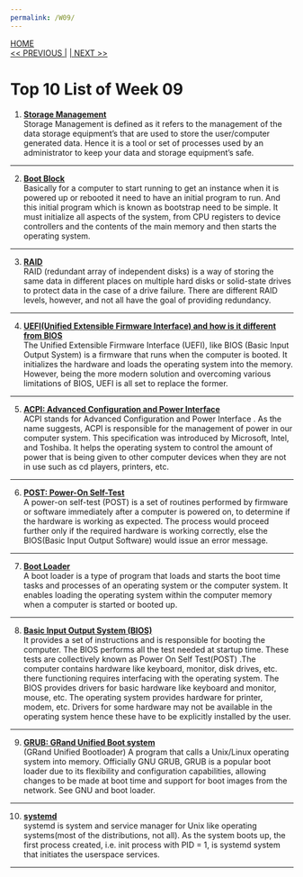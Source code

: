 ```yaml
---
permalink: /W09/
---
```

[HOME](../)<br>
[<< PREVIOUS |](../W08/)
[| NEXT >>](../W10/)<br>

# Top 10 List of Week 09


1. **[Storage Management](https://www.geeksforgeeks.org/storage-management/)**<br>
Storage Management is defined as it refers to the management of the data storage equipment’s that are used to store the user/computer generated data. Hence it is a tool or set of processes used by an administrator to keep your data and storage equipment’s safe.
* * *

2. **[Boot Block](https://www.geeksforgeeks.org/boot-block-in-operating-system/)**<br>
Basically for a computer to start running to get an instance when it is powered up or rebooted it need to have an initial program to run. And this initial program which is known as bootstrap need to be simple. It must initialize all aspects of the system, from CPU registers to device controllers and the contents of the main memory and then starts the operating system.
* * *

3. **[RAID](https://searchstorage.techtarget.com/definition/RAID)**<br>
RAID (redundant array of independent disks) is a way of storing the same data in different places on multiple hard disks or solid-state drives to protect data in the case of a drive failure. There are different RAID levels, however, and not all have the goal of providing redundancy.
* * *

4. **[UEFI(Unified Extensible Firmware Interface) and how is it different from BIOS](https://www.geeksforgeeks.org/uefiunified-extensible-firmware-interface-and-how-is-it-different-from-bios/)** <br>
The Unified Extensible Firmware Interface (UEFI), like BIOS (Basic Input Output System) is a firmware that runs when the computer is booted. It initializes the hardware and loads the operating system into the memory. However, being the more modern solution and overcoming various limitations of BIOS, UEFI is all set to replace the former.
* * *

5. **[ACPI: Advanced Configuration and Power Interface](https://www.geeksforgeeks.org/acpi-full-form/)** <br>
ACPI stands for Advanced Configuration and Power Interface . As the name suggests, ACPI is responsible for the management of power in our computer system. This specification was introduced by Microsoft, Intel, and Toshiba. It helps the operating system to control the amount of power that is being given to other computer devices when they are not in use such as cd players, printers, etc.
* * *

6. **[POST: Power-On Self-Test](https://www.geeksforgeeks.org/what-is-postpower-on-self-test/)** <br>
A power-on self-test (POST) is a set of routines performed by firmware or software immediately after a computer is powered on, to determine if the hardware is working as expected. The process would proceed further only if the required hardware is working correctly, else the BIOS(Basic Input Output Software) would issue an error message.
* * *

7. **[Boot Loader](https://www.techopedia.com/definition/3324/boot-loader)**<br>
A boot loader is a type of program that loads and starts the boot time tasks and processes of an operating system or the computer system. It enables loading the operating system within the computer memory when a computer is started or booted up.
* * *

8. **[Basic Input Output System (BIOS)](https://www.geeksforgeeks.org/introduction-of-basic-input-output-system-bios/)** <br>
It provides a set of instructions and is responsible for booting the computer. The BIOS performs all the test needed at startup time. These tests are collectively known as Power On Self Test(POST) .The computer contains hardware like keyboard, monitor, disk drives, etc. there functioning requires interfacing with the operating system. The BIOS provides drivers for basic hardware like keyboard and monitor, mouse, etc. The operating system provides hardware for printer, modem, etc. Drivers for some hardware may not be available in the operating system hence these have to be explicitly installed by the user.
* * *

9. **[GRUB: GRand Unified Boot system](https://www.geeksforgeeks.org/concept-behind-multiple-booting-guide/)** <br>
(GRand Unified Bootloader) A program that calls a Unix/Linux operating system into memory. Officially GNU GRUB, GRUB is a popular boot loader due to its flexibility and configuration capabilities, allowing changes to be made at boot time and support for boot images from the network. See GNU and boot loader.
* * *

10. **[systemd](https://www.geeksforgeeks.org/systemctl-in-unix/)** <br>
systemd is system and service manager for Unix like operating systems(most of the distributions, not all). As the system boots up, the first process created, i.e. init process with PID = 1, is systemd system that initiates the userspace services.
* * *
